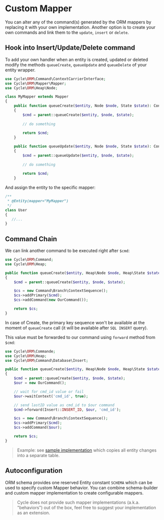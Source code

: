 # Custom Mapper
You can alter any of the command(s) generated by the ORM mappers by replacing it with your own implementation. Another option is to create your own commands and link them to the `update`, `insert` or `delete`.

## Hook into Insert/Update/Delete command
To add your own handler when an entity is created, updated or deleted modify the methods `queueCreate`, `queueUpdate` and `queueDelete` of
your entity wrapper.

```php
use Cycle\ORM\Command\ContextCarrierInterface;
use Cycle\ORM\Mapper\Mapper;
use Cycle\ORM\Heap\Node;

class MyMapper extends Mapper
{
    public function queueCreate($entity, Node $node, State $state): ContextCarrierInterface
    {
        $cmd = parent::queueCreate($entity, $node, $state);
        
        // do something
        
        return $cmd;
    }

    public function queueUpdate($entity, Node $node, State $state): ContextCarrierInterface
    {
        $cmd = parent::queueUpdate($entity, $node, $state);
        
        // do something
        
        return $cmd;
    }
```

And assign the entity to the specific mapper:

```php
/**
 * @Entity(mapper="MyMapper")
 */
class User
{
   //...
}
```

## Command Chain
We can link another command to be executed right after `$cmd`:

```php
use Cycle\ORM\Command;
use Cycle\ORM\Heap;

public function queueCreate($entity, Heap\Node $node, Heap\State $state): Command\ContextCarrierInterface
{
    $cmd = parent::queueCreate($entity, $node, $state);

    $cs = new Command\Branch\ContextSequence();
    $cs->addPrimary($cmd);
    $cs->addCommand(new OurCommand());

    return $cs;
}
```

In case of Create, the primary key sequence won't be available at the moment of `queueCreate` call (it will be available after `SQL INSERT` query).

This value must be forwarded to our command using `forward` method from `$cmd`:

```php
use Cycle\ORM\Commande;
use Cycle\ORM\Heap;
use Cycle\ORM\Command\Database\Insert;

public function queueCreate($entity, Heap\Node $node, Heap\State $state): Commande\ContextCarrierInterface
{
    $cmd = parent::queueCreate($entity, $node, $state);
    $our = new OurCommand();

    // wait for cmd_id value or fail
    $our->waitContext('cmd_id', true);

    // send lastID value as cmd_id to $our command
    $cmd->forward(Insert::INSERT_ID, $our, 'cmd_id');

    $cs = new Command\Branch\ContextSequence();
    $cs->addPrimary($cmd);
    $cs->addCommand($our);

    return $cs;
}
```

> Example: see [sample implementation](https://github.com/cycle/orm/blob/master/tests/ORM/Fixtures/UserSnapshotMapper.php) which copies all entity changes into a separate table.

## Autoconfiguration
ORM schema provides one reserved Entity constant `SCHEMA` which can be used to specify custom Mapper behavior. You can combine schema-builder and custom mapper implementation to create configurable mappers.

> Cycle does not provide such mapper implementations (a.k.a. "behaviors") out of the box, feel free to suggest your implementation as an extension.
